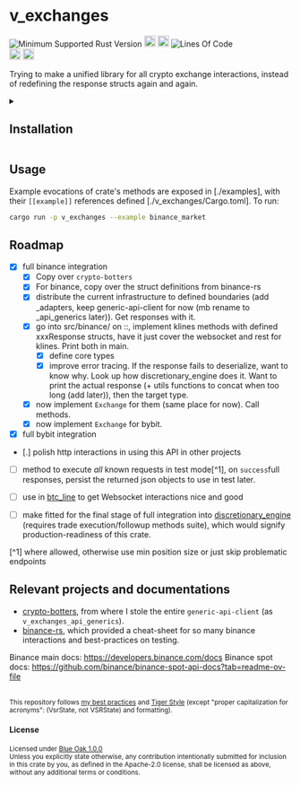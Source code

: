 # v_exchanges
![Minimum Supported Rust Version](https://img.shields.io/badge/nightly-1.85+-ab6000.svg)
[<img alt="crates.io" src="https://img.shields.io/crates/v/v_exchanges.svg?color=fc8d62&logo=rust" height="20" style=flat-square>](https://crates.io/crates/v_exchanges)
[<img alt="docs.rs" src="https://img.shields.io/badge/docs.rs-66c2a5?style=for-the-badge&labelColor=555555&logo=docs.rs&style=flat-square" height="20">](https://docs.rs/v_exchanges)
![Lines Of Code](https://img.shields.io/badge/LoC-5169-lightblue)
<br>
[<img alt="ci errors" src="https://img.shields.io/github/actions/workflow/status/valeratrades/v_exchanges/errors.yml?branch=master&style=for-the-badge&style=flat-square&label=errors&labelColor=420d09" height="20">](https://github.com/valeratrades/v_exchanges/actions?query=branch%3Amaster) <!--NB: Won't find it if repo is private-->
[<img alt="ci warnings" src="https://img.shields.io/github/actions/workflow/status/valeratrades/v_exchanges/warnings.yml?branch=master&style=for-the-badge&style=flat-square&label=warnings&labelColor=d16002" height="20">](https://github.com/valeratrades/v_exchanges/actions?query=branch%3Amaster) <!--NB: Won't find it if repo is private-->

Trying to make a unified library for all crypto exchange interactions, instead of redefining the response structs again and again.

<!-- markdownlint-disable -->
<details>
  <summary>
    <h2>Installation</h2>
  </summary>
	<pre>
		<code class="language-sh">nix build</code></pre>
</details>
<!-- markdownlint-restore -->

## Usage
Example evocations of crate's methods are exposed in [./examples], with their `[[example]]` references defined [./v_exchanges/Cargo.toml].
To run:
```sh
cargo run -p v_exchanges --example binance_market
```
		

## Roadmap
- [x] full binance integration
    - [x] Copy over `crypto-botters`
    - [x] For binance, copy over the struct definitions from binance-rs
    - [x] distribute the current infrastructure to defined boundaries (add _adapters, keep generic-api-client for now (mb rename to _api_generics later)). Get responses with it.
    - [x] go into src/binance/ on ::, implement klines methods with defined xxxResponse structs, have it just cover the websocket and rest for klines. Print both in main.
        - [x] define core types
        - [x] improve error tracing. If the response fails to deserialize, want to know why. Look up how discretionary_engine does it. Want to print the actual response (+ utils functions to concat when too long (add later)), then the target type.
    - [x] now implement `Exchange` for them (same place for now). Call methods.
    - [x] now implement `Exchange` for bybit.
- [x] full bybit integration
- [\.] polish http interactions in using this API in other projects
- [ ] method to execute _all_ known requests in test mode[^1], on `success`full responses, persist the returned json objects to use in test later.
- [ ] use in [btc_line](https://github.com/valeratrades/btc_line) to get Websocket interactions nice and good
- [ ] make fitted for the final stage of full integration into [discretionary_engine](<https://github.com/valeratrades/discretionary_engine>) (requires trade execution/followup methods suite), which would signify production-readiness of this crate.


[^1] where allowed, otherwise use min position size or just skip problematic endpoints

## Relevant projects and documentations
- [crypto-botters](<https://github.com/negi-grass/crypto-botters>), from where I stole the entire `generic-api-client` (as `v_exchanges_api_generics`).
- [binance-rs](<https://github.com/wisespace-io/binance-rs>), which provided a cheat-sheet for so many binance interactions and best-practices on testing.

Binance main docs: <https://developers.binance.com/docs>
Binance spot docs: <https://github.com/binance/binance-spot-api-docs?tab=readme-ov-file>

<br>

<sup>
	This repository follows <a href="https://github.com/valeratrades/.github/tree/master/best_practices">my best practices</a> and <a href="https://github.com/tigerbeetle/tigerbeetle/blob/main/docs/TIGER_STYLE.md">Tiger Style</a> (except "proper capitalization for acronyms": (VsrState, not VSRState) and formatting).
</sup>
	

#### License

<sup>
	Licensed under <a href="LICENSE">Blue Oak 1.0.0</a>
</sup>

<br>

<sub>
	Unless you explicitly state otherwise, any contribution intentionally submitted
for inclusion in this crate by you, as defined in the Apache-2.0 license, shall
be licensed as above, without any additional terms or conditions.
</sub>
	


